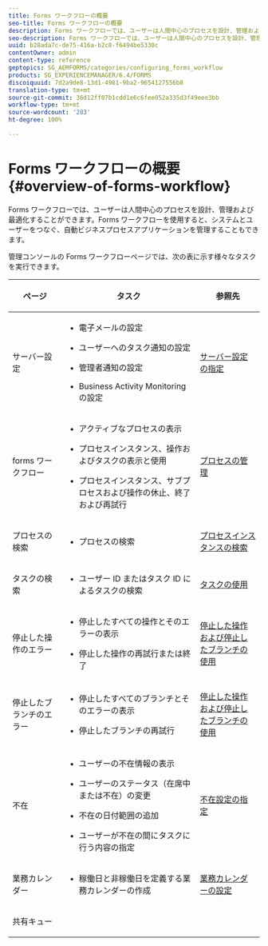 ```yaml
---
title: Forms ワークフローの概要
seo-title: Forms ワークフローの概要
description: Forms ワークフローでは、ユーザーは人間中心のプロセスを設計、管理および最適化することができます。Forms ワークフローを使用すると、システムとユーザーをつなぐ、自動ビジネスプロセスアプリケーションを管理することもできます。
seo-description: Forms ワークフローでは、ユーザーは人間中心のプロセスを設計、管理および最適化することができます。Forms ワークフローを使用すると、システムとユーザーをつなぐ、自動ビジネスプロセスアプリケーションを管理することもできます。
uuid: b28ada7c-de75-416a-b2c8-f6494be5330c
contentOwner: admin
content-type: reference
geptopics: SG_AEMFORMS/categories/configuring_forms_workflow
products: SG_EXPERIENCEMANAGER/6.4/FORMS
discoiquuid: 7d2a9de8-13d1-4981-9ba2-9654127556b8
translation-type: tm+mt
source-git-commit: 36d12ff07b1cdd1e6c6fee052a335d3f49eee3bb
workflow-type: tm+mt
source-wordcount: '283'
ht-degree: 100%

---
```



# Forms ワークフローの概要 {#overview-of-forms-workflow}

Forms ワークフローでは、ユーザーは人間中心のプロセスを設計、管理および最適化することができます。Forms ワークフローを使用すると、システムとユーザーをつなぐ、自動ビジネスプロセスアプリケーションを管理することもできます。

管理コンソールの Forms ワークフローページでは、次の表に示す様々なタスクを実行できます。

<table>
 <thead>
  <tr>
   <th><p>ページ</p></th> 
   <th><p>タスク</p></th> 
   <th><p>参照先</p></th> 
  </tr> 
 </thead> 
 <tbody>
  <tr>
   <td><p>サーバー設定</p></td> 
   <td>
    <ul>
     <li><p>電子メールの設定</p></li>
     <li><p>ユーザーへのタスク通知の設定</p></li>
     <li><p>管理者通知の設定</p></li>
     <li><p>Business Activity Monitoring の設定 </p></li>
    </ul></td> 
   <td><p><a href="/help/forms/using/admin-help/configuring-server-settings.md#configuring-server-settings">サーバー設定の指定</a></p></td> 
  </tr> 
  <tr>
   <td><p>forms ワークフロー</p></td> 
   <td>
    <ul>
     <li><p>アクティブなプロセスの表示</p></li>
     <li><p>プロセスインスタンス、操作およびタスクの表示と使用</p></li>
     <li><p>プロセスインスタンス、サブプロセスおよび操作の休止、終了および再試行</p></li>
    </ul></td> 
   <td><p><a href="/help/forms/using/admin-help/processes.md#managing-processes">プロセスの管理</a></p></td> 
  </tr> 
  <tr>
   <td><p>プロセスの検索</p></td> 
   <td>
    <ul>
     <li><p>プロセスの検索</p></li>
    </ul></td> 
   <td><p><a href="/help/forms/using/admin-help/searching-process-instances.md#searching-for-process-instances">プロセスインスタンスの検索</a></p></td> 
  </tr> 
  <tr>
   <td><p>タスクの検索</p></td> 
   <td>
    <ul>
     <li><p>ユーザー ID またはタスク ID によるタスクの検索</p></li>
    </ul></td> 
   <td><p><a href="/help/forms/using/admin-help/tasks.md#working-with-tasks">タスクの使用</a></p></td> 
  </tr> 
  <tr>
   <td><p>停止した操作のエラー</p></td> 
   <td>
    <ul>
     <li><p>停止したすべての操作とそのエラーの表示</p></li>
     <li><p>停止した操作の再試行または終了</p></li>
    </ul></td> 
   <td><p><a href="/help/forms/using/admin-help/stalled-operations-branches.md#working-with-stalled-operations-and-branches">停止した操作および停止したブランチの使用</a></p></td> 
  </tr> 
  <tr>
   <td><p>停止したブランチのエラー</p></td> 
   <td>
    <ul>
     <li><p>停止したすべてのブランチとそのエラーの表示</p></li>
     <li><p>停止したブランチの再試行</p></li>
    </ul></td> 
   <td><p><a href="/help/forms/using/admin-help/stalled-operations-branches.md#working-with-stalled-operations-and-branches">停止した操作および停止したブランチの使用</a></p></td> 
  </tr> 
  <tr>
   <td><p>不在</p></td> 
   <td>
    <ul>
     <li><p>ユーザーの不在情報の表示</p></li>
     <li><p>ユーザーのステータス（在席中または不在）の変更</p></li>
     <li><p>不在の日付範囲の追加 </p></li>
     <li><p>ユーザーが不在の間にタスクに行う内容の指定</p></li>
    </ul></td> 
   <td><p><a href="/help/forms/using/admin-help/configuring-out-office-settings.md#configuring-out-of-office-settings">不在設定の指定</a></p></td> 
  </tr> 
  <tr>
   <td><p>業務カレンダー</p></td> 
   <td>
    <ul>
     <li><p>稼働日と非稼働日を定義する業務カレンダーの作成</p></li>
    </ul></td> 
   <td><p><a href="/help/forms/using/admin-help/configuring-business-calendars.md#configuring-business-calendars">業務カレンダーの設定</a></p></td> 
  </tr> 
  <tr>
   <td><p>共有キュー</p></td> 
   <td><p></p></td> 
   <td><p></p></td> 
  </tr> 
 </tbody> 
</table>

